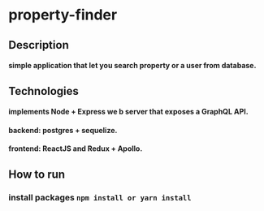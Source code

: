 # property-finder

## Description
#### simple application that let you search property or a user from database.

## Technologies
#### implements Node + Express we b server that exposes a GraphQL API.
#### backend: postgres + sequelize.
#### frontend: ReactJS and Redux + Apollo.

## How to run
### install packages ``` npm install or yarn install ```
